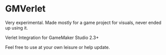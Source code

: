# GMVerlet
Very experimental. Made mostly for a game project for visuals, never ended up using it.

Verlet Integration for GameMaker Studio 2.3+

Feel free to use at your own leisure or help update.
